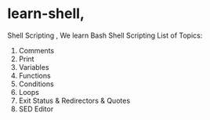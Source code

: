 # learn-shell,
Shell Scripting , We learn Bash Shell Scripting
List of Topics:	

1. Comments
2. Print
3. Variables
4. Functions
5. Conditions
6. Loops
7. Exit Status & Redirectors & Quotes
8. SED Editor 


